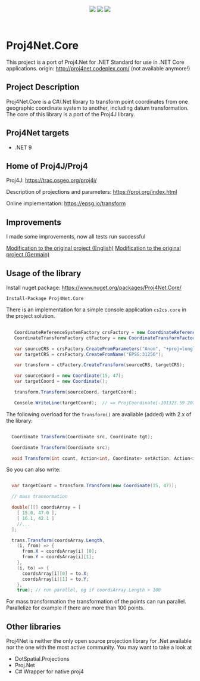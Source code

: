 <p align="center">
  <img src="https://img.shields.io/badge/License-Apache%202.0-blue.svg">
  <img src="https://img.shields.io/badge/Version-1.25.1501-lightgrey">
  <img src="https://img.shields.io/badge/Tests-Passed-brightgreen">
</p><br>


# Proj4Net.Core

This project is a port of Proj4.Net for .NET Standard for use in .NET Core applications. 
origin: http://proj4net.codeplex.com/ (not available anymore!)

## Project Description

Proj4Net.Core is a C#/.Net library to transform point coordinates from one geographic coordinate system to another, 
including datum transformation. The core of this library is a port of the Proj4J library.

## Proj4Net targets

* .NET 9

## Home of Proj4J/Proj4

Proj4J: https://trac.osgeo.org/proj4j/

Description of projections and parameters: https://proj.org/index.html

Online implementation: https://epsg.io/transform

## Improvements

I made some improvements, now all tests run successful 

[Modification to the original project (English)](./doc/modifications_en.md)
[Modification to the original project (Germain)](./doc/modifications_de.md)

## Usage of the library

Install nuget package: https://www.nuget.org/packages/Proj4Net.Core/

```
Install-Package Proj4Net.Core 
```

There is an implementation for a simple console application ``cs2cs.core`` in the project solution.

```csharp
   
   CoordinateReferenceSystemFactory crsFactory = new CoordinateReferenceSystemFactory();
   CoordinateTransformFactory ctFactory = new CoordinateTransformFactory();

   var sourceCRS = crsFactory.CreateFromParameters("Anon", "+proj=longlat +datum=WGS84 +no_defs");
   var targetCRS = crsFactory.CreateFromName("EPSG:31256");

   var transform = ctFactory.CreateTransform(sourceCRS, targetCRS);

   var sourceCoord = new Coordinate(15, 47);
   var targetCoord = new Coordinate();

   transform.Transform(sourceCoord, targetCoord);

   Console.WriteLine(targetCoord);  // => ProjCoordinate[-101323.59 207623.96 NaN]

```

The following overload for the ``Transform()`` are available (added) with 2.x of the library:

```csharp

  Coordinate Transform(Coordinate src, Coordinate tgt);

  Coordinate Transform(Coordinate src);

  void Transform(int count, Action<int, Coordinate> setAction, Action<int, Coordinate> getAction, bool parallelize = false);

```

So you can also write:

``` csharp

  var targetCoord = transform.Transform(new Coordinate(15, 47));

  // mass transormation

  double[][] coordsArray = [
    [ 15.0, 47.0 ],
    [ 16.1, 42.1 ]
    //...
  ];

  trans.Transform(coordsArray.Length,
    (i, from) => {
      from.X = coordsArray[i] [0];
      from.Y = coordsArray[i][1];
    },
    (i, to) => {
      coordsArray[i][0] = to.X;
      coordsArray[i][1] = to.Y;
    }, 
    true); // run parallel, eg if coordsArray.Length > 100 

```

For mass transformation the transformation of the points can run parallel. Parallelize for example 
if there are more than 100 points.

## Other libraries

Proj4Net is neither the only open source projection library for .Net available nor the one with the most active 
community. You may want to take a look at

* DotSpatial.Projections
* Proj.Net
* C# Wrapper for native proj4